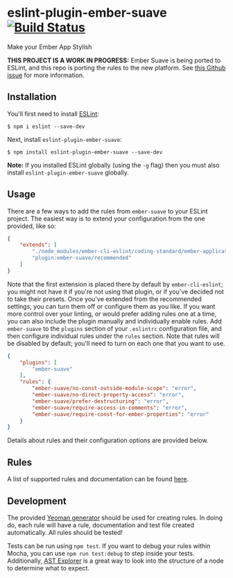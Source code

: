 # eslint-plugin-ember-suave [![Build Status](https://travis-ci.org/alexlafroscia/eslint-plugin-ember-suave.svg?branch=master)](https://travis-ci.org/alexlafroscia/eslint-plugin-ember-suave)
Make your Ember App Stylish

**THIS PROJECT IS A WORK IN PROGRESS:** Ember Suave is being ported to ESLint, and this repo is porting the rules to the new platform.  See [this Github issue](https://github.com/DockYard/ember-suave/issues/113) for more information.

## Installation

You'll first need to install [ESLint](http://eslint.org):

```
$ npm i eslint --save-dev
```

Next, install `eslint-plugin-ember-suave`:

```
$ npm install eslint-plugin-ember-suave --save-dev
```

**Note:** If you installed ESLint globally (using the `-g` flag) then you must also install `eslint-plugin-ember-suave` globally.

## Usage

There are a few ways to add the rules from `ember-suave` to your ESLint project.  The easiest way is to extend your configuration from the one provided, like so:

```json
{
    "extends": [
        "./node_modules/ember-cli-eslint/coding-standard/ember-application.js",
        "plugin:ember-suave/recommended"
    ]
}
```

Note that the first extension is placed there by default by `ember-cli-eslint`; you might not have it if you're not using that plugin, or if you've decided not to take their presets.  Once you've extended from the recommended settings, you can turn them off or configure them as you like.
If you want more control over your linting, or would prefer adding rules one at a time, you can also include the plugin manually and individually enable rules.  Add `ember-suave` to the `plugins` section of your `.eslintrc` configuration file, and then configure individual rules under the `rules` section.  Note that rules will be disabled by default; you'll need to turn on each one that you want to use.

```json
{
    "plugins": [
        "ember-suave"
    ],
    "rules": {
        "ember-suave/no-const-outside-module-scope": "error",
        "ember-suave/no-direct-property-access": "error",
        "ember-suave/prefer-destructuring": "error",
        "ember-suave/require-access-in-comments": "error",
        "ember-suave/require-const-for-ember-properties": "error"
    }
}
```

Details about rules and their configuration options are provided below.

## Rules

A list of supported rules and documentation can be found [here](docs/rules).

## Development

The provided [Yeoman generator](https://github.com/eslint/generator-eslint) should be used for creating rules.  In doing do, each rule will have a rule, documentation and test file created automatically.  All rules should be tested!

Tests can be run using `npm test`.  If you want to debug your rules within Mocha, you can use `npm run test:debug` to step inside your tests.  Additionally, [AST Explorer](https://astexplorer.net/) is a great way to look into the structure of a node to determine what to expect.
